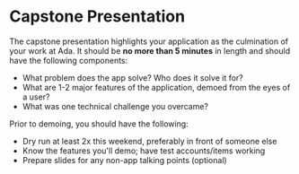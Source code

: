 # Capstone Presentation
The capstone presentation highlights your application as the culmination of your work at Ada.
It should be __no more than 5 minutes__ in length and should have the following components:

- What problem does the app solve? Who does it solve it for?
- What are 1-2 major features of the application, demoed from the eyes of a user?
- What was one technical challenge you overcame?

Prior to demoing, you should have the following:
- Dry run at least 2x this weekend, preferably in front of someone else
- Know the features you'll demo; have test accounts/items working
- Prepare slides for any non-app talking points (optional)

